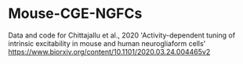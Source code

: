 # Mouse-CGE-NGFCs
Data and code for Chittajallu et al., 2020 'Activity-dependent tuning of intrinsic excitability in mouse and human neurogliaform cells'  https://www.biorxiv.org/content/10.1101/2020.03.24.004465v2

